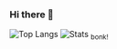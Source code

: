 ### Hi there 👋

![Top Langs](https://dswan36ghstats.vercel.app/api/top-langs/?username=kiyarose&layout=donut&theme=tokyonight)
![Stats](https://dswan36ghstats.vercel.app/api?username=kiyarose&show_icons=true&theme=tokyonight)
<sub>bonk!</sub>
